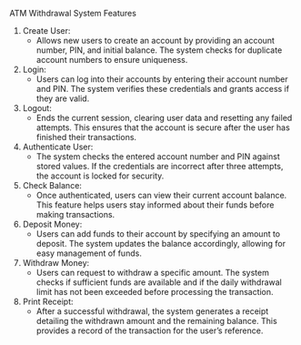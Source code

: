 ATM Withdrawal System Features

1. Create User:
    * Allows new users to create an account by providing an account number, PIN, and initial balance. The system checks for duplicate account numbers to ensure uniqueness.
2. Login:
    * Users can log into their accounts by entering their account number and PIN. The system verifies these credentials and grants access if they are valid.
3. Logout:
    * Ends the current session, clearing user data and resetting any failed attempts. This ensures that the account is secure after the user has finished their transactions.
4. Authenticate User:
    * The system checks the entered account number and PIN against stored values. If the credentials are incorrect after three attempts, the account is locked for security.
5. Check Balance:
    * Once authenticated, users can view their current account balance. This feature helps users stay informed about their funds before making transactions.
6. Deposit Money:
    * Users can add funds to their account by specifying an amount to deposit. The system updates the balance accordingly, allowing for easy management of funds.
7. Withdraw Money:
    * Users can request to withdraw a specific amount. The system checks if sufficient funds are available and if the daily withdrawal limit has not been exceeded before processing the transaction.
8. Print Receipt:
    * After a successful withdrawal, the system generates a receipt detailing the withdrawn amount and the remaining balance. This provides a record of the transaction for the user’s reference.

